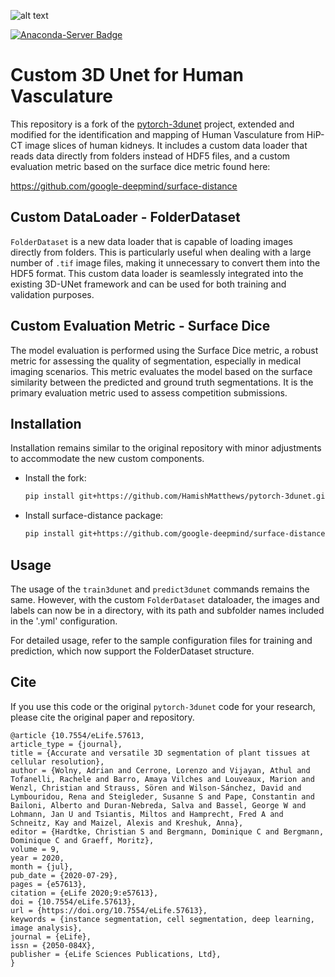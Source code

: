 ![alt text](resources/logo_small_80.png)

[![Anaconda-Server Badge](https://anaconda.org/conda-forge/pytorch-3dunet/badges/license.svg)](https://anaconda.org/conda-forge/pytorch-3dunet)

# Custom 3D Unet for Human Vasculature 

This repository is a fork of the [pytorch-3dunet](https://github.com/wolny/pytorch-3dunet) project, extended and modified for the identification and mapping of Human Vasculature from HiP-CT image slices of human kidneys. It includes a custom data loader that reads data directly from folders instead of HDF5 files, and a custom evaluation metric based on the surface dice metric found here:

https://github.com/google-deepmind/surface-distance

## Custom DataLoader - FolderDataset

`FolderDataset` is a new data loader that is capable of loading images directly from folders. This is particularly useful when dealing with a large number of `.tif` image files, making it unnecessary to convert them into the HDF5 format. This custom data loader is seamlessly integrated into the existing 3D-UNet framework and can be used for both training and validation purposes.

## Custom Evaluation Metric - Surface Dice

The model evaluation is performed using the Surface Dice metric, a robust metric for assessing the quality of segmentation, especially in medical imaging scenarios. This metric evaluates the model based on the surface similarity between the predicted and ground truth segmentations. It is the primary evaluation metric used to assess competition submissions.

## Installation

Installation remains similar to the original repository with minor adjustments to accommodate the new custom components.

- Install the fork:
   ```bash
   pip install git+https://github.com/HamishMatthews/pytorch-3dunet.git
   ```


- Install surface-distance package:
   ```bash
   pip install git+https://github.com/google-deepmind/surface-distance.git
   ```
   
## Usage

The usage of the `train3dunet` and `predict3dunet` commands remains the same. However, with the custom `FolderDataset` dataloader, the images and labels can now be in a directory, with its path and subfolder names included in the '.yml' configuration. 

For detailed usage, refer to the sample configuration files for training and prediction, which now support the FolderDataset structure.

## Cite

If you use this code or the original `pytorch-3dunet` code for your research, please cite the original paper and repository.

```
@article {10.7554/eLife.57613,
article_type = {journal},
title = {Accurate and versatile 3D segmentation of plant tissues at cellular resolution},
author = {Wolny, Adrian and Cerrone, Lorenzo and Vijayan, Athul and Tofanelli, Rachele and Barro, Amaya Vilches and Louveaux, Marion and Wenzl, Christian and Strauss, Sören and Wilson-Sánchez, David and Lymbouridou, Rena and Steigleder, Susanne S and Pape, Constantin and Bailoni, Alberto and Duran-Nebreda, Salva and Bassel, George W and Lohmann, Jan U and Tsiantis, Miltos and Hamprecht, Fred A and Schneitz, Kay and Maizel, Alexis and Kreshuk, Anna},
editor = {Hardtke, Christian S and Bergmann, Dominique C and Bergmann, Dominique C and Graeff, Moritz},
volume = 9,
year = 2020,
month = {jul},
pub_date = {2020-07-29},
pages = {e57613},
citation = {eLife 2020;9:e57613},
doi = {10.7554/eLife.57613},
url = {https://doi.org/10.7554/eLife.57613},
keywords = {instance segmentation, cell segmentation, deep learning, image analysis},
journal = {eLife},
issn = {2050-084X},
publisher = {eLife Sciences Publications, Ltd},
}
```